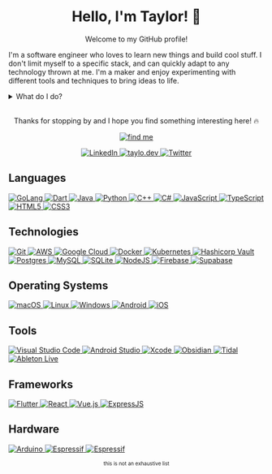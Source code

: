 <h1 align="center">Hello, I'm Taylor! 👋</h1>

<p align="center">
  Welcome to my GitHub profile!
</p>

I'm a software engineer who loves to learn new things and build cool stuff. I don't limit myself to a specific stack, and can quickly adapt to any technology thrown at me. I'm a maker and enjoy experimenting with different tools and techniques to bring ideas to life.

<details>

  <summary>What do I do?</summary>

  <br>

  <p align="center">
    <a href="#">
      <img src="https://go.dev/blog/go-brand/Go-Logo/PNG/Go-Logo_Blue.png" alt="GoLang" height="70" style="float:left;vertical-align:top; margin-left:px; margin-right:20px;">
    </a>
  </p>

  I am proficient in Go and have gained expertise in navigating unfamiliar technology through my experience with a wide range of languages and technologies.

  <br>

  <p align="center">
    <a href="#">
      <img src="https://cdn-icons-png.flaticon.com/512/6213/6213962.png" alt="No Code" height="70" style="float:left;vertical-align:top; margin-left:px; margin-right:20px;">
    </a>
  </p>

  I have worked on a few no-code tools - one being [MakeCode for the BBC micro:bit](https://makecode.microbit.org/) working with Lancaster University and Samsung to bring internet connectivity to the micro:bit, another is [Comnoco](https://comnoco.com/), building a visual programming language and functions as a service no-code platform.

  <br>

  <p align="center">
    <a href="#">
      <img src="https://cdn-icons-png.flaticon.com/512/7309/7309625.png" alt="music" height="70" style="float:left;vertical-align:top; margin-left:px; margin-right:20px;">
    </a>
  </p>

  I have a passion for embedded systems and have worked with micro:bits, ESP32s, Arduinos, and more, and enjoy mixing reality with the digital world.

  I also love 3D printing, and have a modded Ender Pro 3 that I use to print things I make in Fusion 360 <i style="font-size:8px">and [articulated slugs](https://www.thingiverse.com/thing:2818955)</i>

  <br>

  <p align="center">
    <a href="#">
     <img src="https://cdn-icons-png.flaticon.com/512/3902/3902837.png" alt="music" height="70" style="float:left;vertical-align:top; margin-left:px; margin-right:20px;">
    </a>
  </p>

  When I'm not coding, you'll find me playing music, making something, playing games, or spending time with my cats, or somehow all of the above 😸

</details>

<br>

<p align="center">
  Thanks for stopping by and I hope you find something interesting here! 🔥
</p>

<p align="center">
  <a href="#">
    <img src="https://img.shields.io/badge/⬇     ⬇     find me     ⬇     ⬇-FF66B6?style=for-the-badge" alt="find me">
  </a>
</p>

<p align="center">
  <a href="https://linkedin.com/in/taylor-woodcock/">
    <img src="https://img.shields.io/badge/linkedin-%230077B5.svg?style=for-the-badge&logo=linkedin&logoColor=white" alt="LinkedIn">
  </a>
  <a href="https://taylo.dev/">
    <img src="https://img.shields.io/badge/taylo.dev-FF66B6?style=for-the-badge&logo=internetexplorer" alt="taylo.dev">
  </a>
  <a href="https://twitter.com/tt_aa_yy">
    <img src="https://img.shields.io/badge/Twitter-%231DA1F2.svg?style=for-the-badge&logo=Twitter&logoColor=white" alt="Twitter">
  </a>
</p>

<!-- <p align="center" style="font-size:10px">
  🌗 Some icons may be difficult to see in dark mode - sorry :c 🌓
</p> -->

<!-- ## My Repos
Take a look at some of my more interesting repositories!
<p>
  <a href="https://github.com/taylow/z-viz">📈 z-viz</a> - A Google Zanzibar relation tuple Graphviz generator
  <br>
  <a href="https://github.com/taylow/miditik">🎹 MidiTik</a> - Turn your MikroTik router into a MIDI-controllable instrument!
  <br>
</p>
(This list will be updated soon!) -->


## Languages
<p>
  <!-- GoLang -->
  <a href="https://golang.org/">
    <img src="https://img.shields.io/badge/go-%2300ADD8.svg?style=for-the-badge&logo=go&logoColor=white" alt="GoLang">
  </a>
  <!-- Dart -->
  <a href="https://dart.dev/">
    <img src="https://img.shields.io/badge/dart-%230175C2.svg?style=for-the-badge&logo=dart&logoColor=white" alt="Dart">
  </a>
  <!-- Java -->
  <a href="https://java.com/">
    <img src="https://img.shields.io/badge/java-%23ED8B00.svg?style=for-the-badge&logo=openjdk&logoColor=white" alt="Java">
  </a>
  <!-- Python -->
  <a href="https://python.org/">
    <img src="https://img.shields.io/badge/python-3670A0?style=for-the-badge&logo=python&logoColor=ffdd54" alt="Python">
  </a>
  <!-- C++ -->
  <a href="https://cplusplus.com/">
    <img src="https://img.shields.io/badge/c++-%2300599C.svg?style=for-the-badge&logo=c%2B%2B&logoColor=white" alt="C++">
  </a>
  <!-- C# -->
  <a href="https://docs.microsoft.com/en-us/dotnet/csharp/">
    <img src="https://img.shields.io/badge/c%23-%23239120.svg?style=for-the-badge&logo=c-sharp&logoColor=white" alt="C#">
  </a>
  <!-- JavaScript -->
  <a href="https://developer.mozilla.org/en-US/docs/Web/JavaScript">
    <img src="https://img.shields.io/badge/javascript-%23323330.svg?style=for-the-badge&logo=javascript&logoColor=%23F7DF1E" alt="JavaScript">
  </a>
  <!-- TypeScript -->
  <a href="https://typescriptlang.org/">
    <img src="https://img.shields.io/badge/typescript-%23007ACC.svg?style=for-the-badge&logo=typescript&logoColor=white" alt="TypeScript">
  </a>
  <!-- HTML5 -->
  <a href="https://html.com/">
    <img src="https://img.shields.io/badge/html5-%23E34F26.svg?style=for-the-badge&logo=html5&logoColor=white" alt="HTML5">
  </a>
  <!-- CSS3 -->
  <a href="https://w3.org/Style/CSS/Overview.en.html">
    <img src="https://img.shields.io/badge/css3-%231572B6.svg?style=for-the-badge&logo=css3&logoColor=white" alt="CSS3">
  </a>
</p>

## Technologies
<p>
<!-- GitHub -->
  <a href="https://github.com/taylow/">
    <img src="https://img.shields.io/badge/git-%23F05033.svg?style=for-the-badge&logo=git&logoColor=white" alt="Git">
  </a>
  <!-- AWS -->
  <a href="https://aws.amazon.com/">
    <img src="https://img.shields.io/badge/AWS-%23FF9900.svg?style=for-the-badge&logo=amazon-aws&logoColor=white" alt="AWS">
  </a>
  <!-- Google Cloud -->
  <a href="https://cloud.google.com/">
    <img src="https://img.shields.io/badge/GoogleCloud-%234285F4.svg?style=for-the-badge&logo=google-cloud&logoColor=white" alt="Google Cloud">
  </a>
  <!-- Docker -->
  <a href="https://docker.com/">
    <img src="https://img.shields.io/badge/docker-%230db7ed.svg?style=for-the-badge&logo=docker&logoColor=white" alt="Docker">
  </a>
  <!-- Kubernetes -->
  <a href="https://kubernetes.io/">
    <img src="https://img.shields.io/badge/kubernetes-%23326ce5.svg?style=for-the-badge&logo=kubernetes&logoColor=white" alt="Kubernetes">
  </a>
  <!-- Ory -->
  <!-- <a href="https://ory.sh/">
    <img src="https://raw.githubusercontent.com/ory/.github/README/img/ory.png" alt="Ory">
  </a> -->
  <!-- Hashicorp Vault -->
  <a href="https://vaultproject.io/">
    <img src="https://img.shields.io/badge/vault-%23000000.svg?style=for-the-badge&logo=vault&logoColor=white" alt="Hashicorp Vault">
    <!-- <img src="https://cdn.svgporn.com/logos/vault-icon.svg" alt="Hashicorp Vault"> -->
  </a>
  <!-- CaddyServer -->
  <!-- <a href="https://caddyserver.com/">
    <img src="https://caddyserver.com/resources/images/v2-landing.png" alt="Caddy Server">
  </a> -->
  <!-- Postgres -->
  <a href="https://postgresql.org/">
    <img src="https://img.shields.io/badge/postgres-%23316192.svg?style=for-the-badge&logo=postgresql&logoColor=white" alt="Postgres">
  </a>
  <!-- MySQL -->
  <a href="https://mysql.com/">
    <img src="https://img.shields.io/badge/mysql-%2300f.svg?style=for-the-badge&logo=mysql&logoColor=white" alt="MySQL">
  </a>
  <!-- SQLite -->
  <a href="https://sqlite.org/index.html">
    <img src="https://img.shields.io/badge/sqlite-%2307405e.svg?style=for-the-badge&logo=sqlite&logoColor=white" alt="SQLite">
  </a>
  <!-- NodeJs -->
  <a href="https://nodejs.org/">
    <img src="https://img.shields.io/badge/node.js-6DA55F?style=for-the-badge&logo=node.js&logoColor=white" alt="NodeJS">
  </a>
  <!-- Firebase -->
  <a href="https://firebase.google.com/">
    <img src="https://img.shields.io/badge/firebase-%23039BE5.svg?style=for-the-badge&logo=firebase" alt="Firebase">
  </a>
  <!-- Supabase -->
  <a href="https://supabase.com/">
    <img src="https://img.shields.io/badge/Supabase-3ECF8E?style=for-the-badge&logo=supabase&logoColor=white" alt="Supabase">
  </a>

## Operating Systems
  <!-- MacOS -->
  <a href="https://apple.com/macos/">
    <img src="https://img.shields.io/badge/mac%20os-000000?style=for-the-badge&logo=macos&logoColor=F0F0F0" alt="macOS">
  </a>
  <!-- Linux -->
  <a href="https://linux.org/">
    <img src="https://img.shields.io/badge/Linux-FCC624?style=for-the-badge&logo=linux&logoColor=black" alt="Linux">
  </a>
  <!-- Windows -->
  <a href="https://microsoft.com/en-gb/windows">
    <img src="https://img.shields.io/badge/Windows-0078D6?style=for-the-badge&logo=windows&logoColor=white" alt="Windows">
  </a>
  <!-- Android -->
  <a href="https://android.com/">
    <img src="https://img.shields.io/badge/Android-3DDC84?style=for-the-badge&logo=android&logoColor=white" alt="Android">
  </a>
  <!-- iOS -->
  <a href="https://apple.com/uk/ios">
    <img src="https://img.shields.io/badge/iOS-000000?style=for-the-badge&logo=ios&logoColor=white" alt="iOS">
  </a>
</p>

## Tools
  <!-- Visual Studio Code -->
  <a href="https://code.visualstudio.com/">
    <img src="https://img.shields.io/badge/Visual%20Studio%20Code-0078d7.svg?style=for-the-badge&logo=visual-studio-code&logoColor=white" alt="Visual Studio Code">
  </a>
  <!-- Android Studio -->
  <a href="https://developer.android.com/studio">
    <img src="https://img.shields.io/badge/Android%20Studio-3DDC84.svg?style=for-the-badge&logo=android-studio&logoColor=white" alt="Android Studio">
  </a>
  <!-- Xcode -->
  <a href="https://developer.apple.com/xcode/">
    <img src="https://img.shields.io/badge/Xcode-007ACC?style=for-the-badge&logo=Xcode&logoColor=white" alt="Xcode">
  </a>
  <!-- Obsidian -->
  <a href="https://obsidian.md/">
    <img src="https://img.shields.io/badge/Obsidian-%23483699.svg?style=for-the-badge&logo=obsidian&logoColor=white" alt="Obsidian">
  </a>
  <!-- Tidal -->
  <a href="https://tidal.com/">
    <img src="https://img.shields.io/badge/tidal-000000?style=for-the-badge&logo=tidal&logoColor=white" alt="Tidal">
  </a>
  <!-- Ableton Live -->
  <a href="https://tidal.com/">
    <img src="https://img.shields.io/badge/Ableton Live-000000?style=for-the-badge&logo=abletonlive&logoColor=white" alt="Ableton Live">
  </a>



## Frameworks
<p style="color: red;">
  <!-- Flutter -->
  <a href="https://flutter.dev/">
    <img src="https://img.shields.io/badge/Flutter-%2302569B.svg?style=for-the-badge&logo=Flutter&logoColor=white" alt="Flutter">
  </a>
  <!-- React -->
  <a href="https://reactjs.org/">
    <img src="https://img.shields.io/badge/react-%2320232a.svg?style=for-the-badge&logo=react&logoColor=%2361DAFB" alt="React">
  </a>
  <!-- VueJS -->
  <a href="https://vuejs.org/">
    <img src="https://img.shields.io/badge/vuejs-%2335495e.svg?style=for-the-badge&logo=vuedotjs&logoColor=%234FC08D" alt="Vue.js">
  </a>
  <!-- ExpressJS -->
  <a href="https://expressjs.com/">
    <img src="https://img.shields.io/badge/express.js-%23404d59.svg?style=for-the-badge&logo=express&logoColor=%2361DAFB" alt="ExpressJS">
  </a>
  <!-- GoKit -->
  <!-- <a href="https://gokit.io/">
    <img src="https://gokit.io/gokit-logo-header.png" alt="GoKit">
  </a> -->
</p>

## Hardware
<p style="color: red;">
  <!-- Arduino -->
  <a href="https://arduino.cc/en/software">
    <img src="https://img.shields.io/badge/-Arduino-00979D?style=for-the-badge&logo=Arduino&logoColor=white" alt="Arduino">
  </a>
  <!-- Espressif -->
  <a href="https://espressif.com/">
    <img src="https://img.shields.io/badge/espressif-E7352C.svg?style=for-the-badge&logo=espressif&logoColor=white" alt="Espressif">
  </a>
  <!-- micro:bit -->
  <a href="https://microbit.org/">
    <img src="https://img.shields.io/badge/micro:bit-00ed00.svg?style=for-the-badge&logo=microbit&logoColor=white" alt="Espressif">
  </a>
</p>

  <!-- <img src="https://github-readme-stats.vercel.app/api?username=taylow&show_icons=true&count_private=true&theme=tokyonight" align="right" /> -->

<p align="center" style="font-size:10px">
  this is not an exhaustive list
  </br></br>
  <img src="https://komarev.com/ghpvc/?username=taylow&style=for-the-badge" alt="profile views" style="display: none;">
</p>
